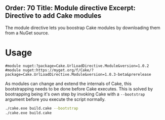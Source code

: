 Order: 70
Title: Module directive
Excerpt: Directive to add Cake modules
---

The module directive lets you boostrap Cake modules by downloading them from a NuGet source.

# Usage

```cake
#module nuget:?package=Cake.UrlLoadDirective.Module&version=1.0.2
#module nuget:https://myget.org/f/Cake/?package=Cake.UrlLoadDirective.Module&version=1.0.3-beta&prerelease
```
As modules can change and extend the internals of Cake, this bootstrapping needs to be done before Cake executes. This is solved by bootrapping being it's own step by invoking Cake with a `--bootstrap` argument before you execute the script normally.

```bash
./cake.exe build.cake --bootstrap
./cake.exe build.cake
```